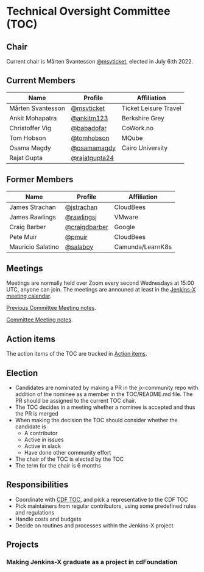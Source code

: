 # Technical Oversight Committee (TOC)

## Chair ##

Current chair is Mårten Svantesson [@msvticket](https://github.com/msvticket), elected in July 6:th 2022.

## Current Members ##

| Name              | Profile                                          | Affiliation           |
| ----              | -------                                          | -----------           |
| Mårten Svantesson | [@msvticket](https://github.com/msvticket)       | Ticket Leisure Travel |
| Ankit Mohapatra   | [@ankitm123](https://github.com/ankitm123)       | Berkshire Grey        |
| Christoffer Vig   | [@babadofar](https://github.com/babadofar)       | CoWork.no             |
| Tom Hobson        | [@tomhobson](https://github.com/tomhobson)       | MQube                 |
| Osama Magdy       | [@osamamagdy](https://github.com/osamamagdy)     | Cairo University      |
| Rajat Gupta       | [@rajatgupta24](https://github.com/rajatgupta24) |                       |


## Former Members ##

| Name              | Profile                                          | Affiliation      |
| ----              | -------                                          | -----------      |
| James Strachan    | [@jstrachan](https://github.com/jstrachan)       | CloudBees        |
| James Rawlings    | [@rawlingsj](https://github.com/rawlingsj)       | VMware           |
| Craig Barber      | [@craigdbarber](https://github.com/craigdbarber) | Google           |
| Pete Muir         | [@pmuir](https://github.com/pmuir)               | CloudBees        |
| Mauricio Salatino | [@salaboy](https://github.com/Salaboy)           | Camunda/LearnK8s |
 
## Meetings

Meetings are normally held over Zoom every second Wednesdays at 15:00 UTC, anyone can join. The meetings are announed at least in the [Jenkins-X meeting calendar](https://calendar.google.com/calendar/embed?src=r6q89ou3270q1epgbr6ujj2814%40group.calendar.google.com).

[Previous Committee Meeting notes](https://docs.google.com/document/d/1ZuMQxm4mYJP1x2vhZI6CgCxiLWWw6N6Um1bErKP1seE/edit#).

[Committee Meeting notes](meeting-notes).


## Action items

The action items of the TOC are tracked in [Action items](https://github.com/orgs/jenkins-x/projects/21/).

## Election ##

- Candidates are nominated by making a PR in the jx-community repo with addition of the nominee as a member in the TOC/README.md file. The PR should be assigned to the current TOC chair.
- The TOC decides in a meeting whether a nominee is accepted and thus the PR is merged
- When making the decision the TOC should consider whether the candidate is
  - A contributor
  - Active in issues
  - Active in slack
  - Have done other community effort
- The chair of the TOC is elected by the TOC
- The term for the chair is 6 months

## Responsibilities ##

- Coordinate with [CDF TOC](https://github.com/cdfoundation/toc), and pick a representative to the CDF TOC
- Pick maintainers from regular contributors, using some predefined rules and regulations
- Handle costs and budgets
- Decide on routines and processes within the Jenkins-X project

## Projects

### Making Jenkins-X graduate as a project in cdFoundation
